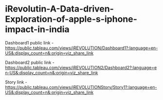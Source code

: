 # iRevolutin-A-Data-driven-Exploration-of-apple-s-iphone-impact-in-india


Dashboard1 public link - https://public.tableau.com/views/iREVOLUTION/Dashboard1?:language=en-US&:display_count=n&:origin=viz_share_link

Dashboard2 public link - https://public.tableau.com/views/iREVOLUTION2/Dashboard2?:language=en-US&:display_count=n&:origin=viz_share_link

Story link - https://public.tableau.com/views/iREVOLUTIONStory/Story1?:language=en-US&:display_count=n&:origin=viz_share_link
